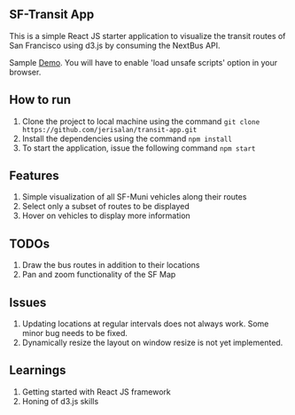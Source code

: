 ## SF-Transit App
This is a simple React JS starter application to visualize the transit routes of San Francisco using d3.js by consuming the NextBus API.

Sample [Demo](https://jerisalan.github.io/transit-app/). You will have to enable 'load unsafe scripts' option in your browser.

## How to run
1. Clone the project to local machine using the command `git clone https://github.com/jerisalan/transit-app.git`
2. Install the dependencies using the command `npm install`
3. To start the application, issue the following command `npm start`

## Features
1. Simple visualization of all SF-Muni vehicles along their routes
2. Select only a subset of routes to be displayed
3. Hover on vehicles to display more information

## TODOs
1. Draw the bus routes in addition to their locations
2. Pan and zoom functionality of the SF Map

## Issues
1. Updating locations at regular intervals does not always work. Some minor bug needs to be fixed.
2. Dynamically resize the layout on window resize is not yet implemented.

## Learnings
1. Getting started with React JS framework
2. Honing of d3.js skills
